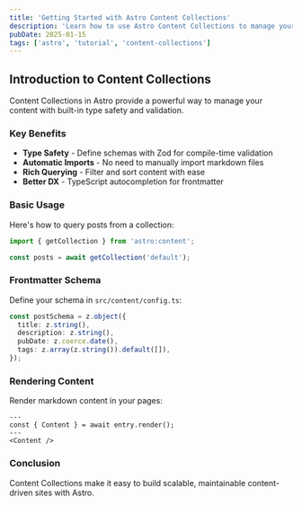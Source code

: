 ```yaml
---
title: 'Getting Started with Astro Content Collections'
description: 'Learn how to use Astro Content Collections to manage your blog posts with type-safe frontmatter and markdown support.'
pubDate: 2025-01-15
tags: ['astro', 'tutorial', 'content-collections']
---
```


## Introduction to Content Collections

Content Collections in Astro provide a powerful way to manage your content with built-in type safety and validation.

### Key Benefits

- **Type Safety** - Define schemas with Zod for compile-time validation
- **Automatic Imports** - No need to manually import markdown files
- **Rich Querying** - Filter and sort content with ease
- **Better DX** - TypeScript autocompletion for frontmatter

### Basic Usage

Here's how to query posts from a collection:

```typescript
import { getCollection } from 'astro:content';

const posts = await getCollection('default');
```

### Frontmatter Schema

Define your schema in `src/content/config.ts`:

```typescript
const postSchema = z.object({
  title: z.string(),
  description: z.string(),
  pubDate: z.coerce.date(),
  tags: z.array(z.string()).default([]),
});
```

### Rendering Content

Render markdown content in your pages:

```astro
---
const { Content } = await entry.render();
---
<Content />
```

### Conclusion

Content Collections make it easy to build scalable, maintainable content-driven sites with Astro.
